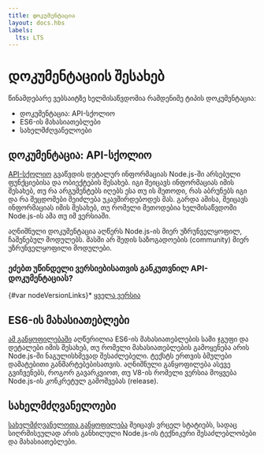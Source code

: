 ```yaml
---
title: დოკუმენტაცია
layout: docs.hbs
labels:
  lts: LTS
---
```


# დოკუმენტაციის შესახებ

წინამდებარე ვებსაიტზე ხელმისაწვდომია რამდენიმე ტიპის დოკუმენტაცია:

* დოკუმენტაცია: API-სქოლიო
* ES6-ის მახასიათებლები
* სახელმძღვანელოები

## დოკუმენტაცია: API-სქოლიო

[API-სქოლიო](https://nodejs.org/api/) გვაწვდის დეტალურ ინფორმაციას Node.js-ში არსებული ფუნქციებისა და ობიექტების შესახებ. იგი შეიცავს ინფორმაციას იმის შესახებ, თუ რა არგუმენტებს იღებს ესა თუ ის მეთოდი, რას აბრუნებს იგი და რა შეცდომები შეიძლება უკავშირდებოდეს მას. გარდა ამისა, შეიცავს ინფორმაციას იმის შესახებ, თუ რომელი მეთოდებია ხელმისაწვდომი Node.js-ის ამა თუ იმ ვერსიაში.

აღნიშნული დოკუმენტაცია აღწერს Node.js-ის მიერ უზრუნველყოფილ, ჩაშენებულ მოდულებს. მასში არ შედის საზოგადოების (community) მიერ უზრუნველყოფილი მოდულები.

<div class="highlight-box">

### ეძებთ უწინდელი ვერსიებისათვის განკუთვნილ API-დოკუმენტაციას?

{#var nodeVersionLinks}* [ყველა ვერსია](https://nodejs.org/docs/)

</div>

## ES6-ის მახასიათებლები

[ამ განყოფილებაში](/en/docs/es6/) აღწერილია ES6-ის მახასიათებლების სამი ჯგუფი და დეტალები იმის შესახებ, თუ რომელი მახასიათებლების გამოყენება არის Node.js-ში ნაგულისხმევად შესაძლებელი. ტექსტს ერთვის ბმულები დამატებითი განმარტებებისათვის. აღნიშნული განყოფილება ასევე გვიჩვენებს, როგორ გავარკვიოთ, თუ V8-ის რომელი ვერსია მოყვება Node.js-ის კონკრეტულ გამოშვებას (release).

## სახელმძღვანელოები

[სახელმძღვანელოთა განყოფილება](/en/docs/guides/) შეიცავს ვრცელ სტატიებს, სადაც სიღრმისეულად არის განხილული Node.js-ის ტექნიკური შესაძლებლობები და მახასიათებლები.
